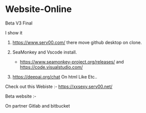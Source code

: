# Website-Online

Beta V3 Final 

I  show it 

1. https://www.serv00.com/ there move github desktop on clone.
   
2. SeaMonkey  and Vscode install.
   - https://www.seamonkey-project.org/releases/ and https://code.visualstudio.com/
3. https://deepai.org/chat On html Like Etc..



Check out this Webiste :- 
https://xxsexy.serv00.net/


Beta website :- 



On partner
Gitlab and  bitbucket